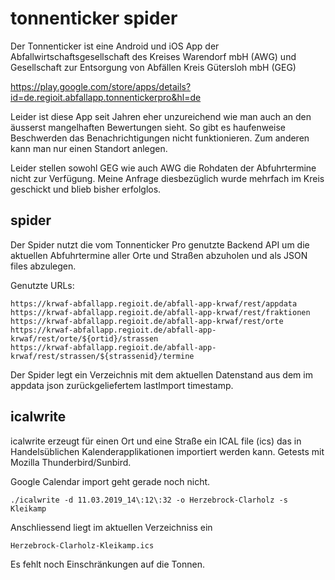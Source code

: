 tonnenticker spider
===================

Der Tonnenticker ist eine Android und iOS App der Abfallwirtschaftsgesellschaft
des Kreises Warendorf mbH (AWG) und Gesellschaft zur Entsorgung von Abfällen
Kreis Gütersloh mbH (GEG) 

https://play.google.com/store/apps/details?id=de.regioit.abfallapp.tonnentickerpro&hl=de

Leider ist diese App seit Jahren eher unzureichend wie man auch an den äusserst
mangelhaften Bewertungen sieht. So gibt es haufenweise Beschwerden das
Benachrichtigungen nicht funktionieren. Zum anderen kann man nur einen Standort
anlegen. 

Leider stellen sowohl GEG wie auch AWG die Rohdaten der Abfuhrtermine nicht zur
Verfügung. Meine Anfrage diesbezüglich wurde mehrfach im Kreis geschickt und
blieb bisher erfolglos. 

spider
------

Der Spider nutzt die vom Tonnenticker Pro genutzte Backend API um die aktuellen
Abfuhrtermine aller Orte und Straßen abzuholen und als JSON files abzulegen.

Genutzte URLs:

	https://krwaf-abfallapp.regioit.de/abfall-app-krwaf/rest/appdata
	https://krwaf-abfallapp.regioit.de/abfall-app-krwaf/rest/fraktionen
	https://krwaf-abfallapp.regioit.de/abfall-app-krwaf/rest/orte
	https://krwaf-abfallapp.regioit.de/abfall-app-krwaf/rest/orte/${ortid}/strassen
	https://krwaf-abfallapp.regioit.de/abfall-app-krwaf/rest/strassen/${strassenid}/termine

Der Spider legt ein Verzeichnis mit dem aktuellen Datenstand aus dem im
appdata json zurückgeliefertem lastImport timestamp.


icalwrite
---------

icalwrite erzeugt für einen Ort und eine Straße ein ICAL file (ics) das in Handelsüblichen
Kalenderapplikationen importiert werden kann. Getests mit Mozilla Thunderbird/Sunbird.

Google Calendar import geht gerade noch nicht. 

	./icalwrite -d 11.03.2019_14\:12\:32 -o Herzebrock-Clarholz -s Kleikamp

Anschliessend liegt im aktuellen Verzeichniss ein

	Herzebrock-Clarholz-Kleikamp.ics	

Es fehlt noch Einschränkungen auf die Tonnen.

